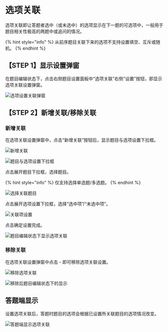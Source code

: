 # 选项关联

选项关联即让答题者选中（或未选中）的选项显示在下一题的可选项中，一般用于题目相关性极高的两题中或追问的情况。

{% hint style="info" %}
从前序题目关联下来的选项不支持设置填空、互斥或随机。
{% endhint %}

## 【STEP 1】显示设置弹窗

在题目编辑状态下，点击右侧题目设置面板中“选项关联”右侧“设置”按钮，即显示选项关联设置弹窗。

![&#x9009;&#x9879;&#x8BBE;&#x7F6E;&#x5173;&#x8054;&#x5F39;&#x7A97;](../../../.gitbook/assets/image%20%28266%29.png)

## 【STEP 2】新增关联/移除关联

### 新增关联

在选项关联设置弹窗中，点击“新增关联”按钮后，显示题目与选项设置下拉框。

![&#x65B0;&#x589E;&#x5173;&#x8054;](../../../.gitbook/assets/image%20%28156%29.png)

![&#x9898;&#x76EE;&#x4E0E;&#x9009;&#x9879;&#x8BBE;&#x7F6E;&#x4E0B;&#x62C9;&#x6846;](../../../.gitbook/assets/image%20%2814%29.png)



点击展开题目下拉框，选择题目。

{% hint style="info" %}
仅支持选择单选题/多选题。
{% endhint %}

![&#x9009;&#x62E9;&#x5173;&#x8054;&#x9898;&#x76EE;](../../../.gitbook/assets/image%20%2840%29.png)



点击展开选项设置下拉框，选择“选中项”/“未选中项”。

![&#x5173;&#x8054;&#x9879;&#x8BBE;&#x7F6E;](../../../.gitbook/assets/image%20%28348%29.png)



点击确定设置完成。

![&#x9898;&#x76EE;&#x7F16;&#x8F91;&#x72B6;&#x6001;&#x4E0B;&#x663E;&#x793A;&#x9009;&#x9879;&#x5173;&#x8054;](../../../.gitbook/assets/image%20%28361%29.png)

### 移除关联

在选项关联设置弹窗中点击 - 即可移除选项关联设置。

![&#x79FB;&#x9664;&#x9009;&#x9879;&#x5173;&#x8054;](../../../.gitbook/assets/image%20%2881%29.png)

![&#x79FB;&#x9664;&#x540E;&#x9898;&#x76EE;&#x7F16;&#x8F91;&#x72B6;&#x6001;&#x4E0B;&#x7684;&#x663E;&#x793A;](../../../.gitbook/assets/image%20%2875%29.png)

## 答题端显示

设置选项关联后，答题时题目的选项会根据已设置所关联题目的选项情况改变。

![&#x7B54;&#x9898;&#x7AEF;&#x663E;&#x793A;&#x9009;&#x9879;&#x5173;&#x8054;](../../../.gitbook/assets/image%20%2893%29.png)

